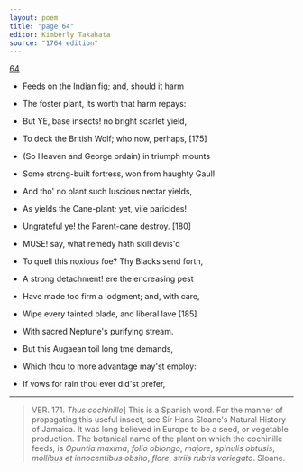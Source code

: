 ```yaml
---
layout: poem
title: "page 64"
editor: Kimberly Takahata
source: "1764 edition"
---
```



[64]()

- Feeds on the Indian fig; and, should it harm
- The foster plant, its worth that harm repays:
- But YE, base insects! no bright scarlet yield,
- To deck the British Wolf; who now, perhaps, [175]
- (So Heaven and George ordain) in triumph mounts
- Some strong-built fortress, won from haughty Gaul!
- And tho' no plant such luscious nectar yields,
- As yields the Cane-plant; yet, vile paricides!
- Ungrateful ye! the Parent-cane destroy. [180] 

- MUSE! say, what remedy hath skill devis'd
- To quell this noxious foe? Thy Blacks send forth,
- A strong detachment! ere the encreasing pest
- Have made too firm a lodgment; and, with care,
- Wipe every tainted blade, and liberal lave [185]
- With sacred Neptune's purifying stream.
- But this Augaean toil long tme demands,
- Which thou to more advantage may'st employ:
- If vows for rain thou ever did'st prefer,

---

> VER. 171. *Thus cochinille*\] This is a Spanish word. For the manner of propagating this useful insect, see Sir Hans Sloane's Natural History of Jamaica. It was long believed in Europe to be a seed, or vegetable production. The botanical name of the plant on which the cochinille feeds, is *Opuntia maxima*, *folio oblongo*, *majore*, *spinulis obtusis*, *mollibus et innocentibus obsito*, *flore*, *striis rubris variegato*. Sloane.
